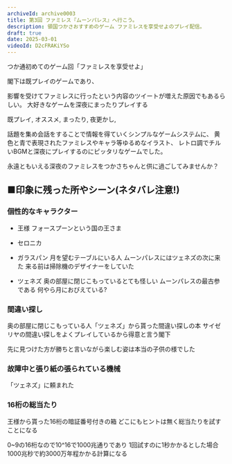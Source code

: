 ```yaml
---
archiveId: archive0003
title: 第3回 ファミレス『ムーンパレス』へ行こう。
description: 領国つかさおすすめのゲーム ファミレスを享受せよのプレイ配信。
draft: true
date: 2025-03-01
videoId: D2cFRAKiYSo
---
```

つか通初めてのゲーム回「ファミレスを享受せよ」

閣下は既プレイのゲームであり、

影響を受けてファミレスに行ったという内容のツイートが増えた原因でもあるらしい。
大好きなゲームを深夜にまったりプレイする

既プレイ, オススメ, まったり, 夜更かし,

話題を集め会話をすることで情報を得ていくシンプルなゲームシステムに、
黄色と青で表現されたファミレスやキャラ等ゆるめなイラスト、
レトロ調でチルいBGMと深夜にプレイするのにピッタリなゲームでした。

永遠ともいえる深夜のファミレスをつかさちゃんと供に過ごしてみませんか？

## ■印象に残った所やシーン(ネタバレ注意!)
### 個性的なキャラクター
- 王様
  フォースプーンという国の王さま

- セロニカ

- ガラスパン
  月を望むテーブルにいる人
  ムーンパレスにはツェネズの次に来た
  来る前は掃除機のデザイナーをしていた


- ツェネズ
  奥の部屋に閉じこもっているとても怪しい
  ムーンパレスの最古参である
  何やら月におびえている?


### 間違い探し
奥の部屋に閉じこもっている人「ツェネズ」から貰った間違い探しの本
サイゼリヤの間違い探しをよくプレイしているから得意と言う閣下

先に見つけた方が勝ちと言いながら楽しむ姿は本当の子供の様でした


### 故障中と張り紙の張られている機械
「ツェネズ」に頼まれた

### 16桁の総当たり
王様から貰った16桁の暗証番号付きの箱
どこにもヒントは無く総当たりを試すことになる

0~9の16桁なので10^16で1000兆通りであり 1回試すのに1秒かかるとした場合1000兆秒で約3000万年程かかる計算になる